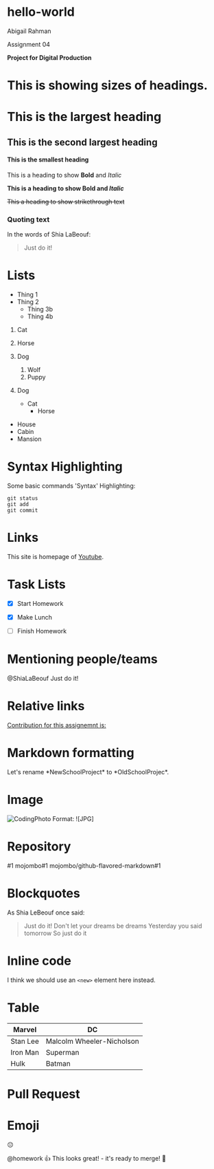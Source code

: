 # hello-world
Abigail Rahman

Assignment 04

**Project for Digital Production**


# This is showing sizes of headings. 

# This is the largest heading  
## This is the second largest heading 
#### This is the smallest heading 

This is a heading to show **Bold** and _Italic_

**This is a heading to show Bold and _Italic_**

~~This a heading to show strikethrough text~~

### Quoting text

In the words of Shia LaBeouf:

> Just do it!

# Lists

* Thing 1
* Thing 2
  * Thing 3b
  * Thing 4b


1. Cat
1. Horse
1. Dog
   1. Wolf 
   1. Puppy
  

1. Dog
   - Cat
     - Horse

* House
* Cabin
* Mansion
 
 
# Syntax Highlighting

 Some basic commands 'Syntax' Highlighting:

```
git status
git add
git commit
```

# Links

This site is homepage of [Youtube](https://www.youtube.com/).

# Task Lists

- [x] Start Homework
- [x] Make Lunch
- [ ] Finish Homework


# Mentioning people/teams

@ShiaLaBeouf Just do it!

# Relative links

[Contribution for this assignemnt is:](/README1.md)

# Markdown formatting

Let's rename \*NewSchoolProject\* to \*OldSchoolProjec\*.

# Image

![CodingPhoto](https://images.readwrite.com/wp-content/uploads/2018/04/coding-825x500.jpg)
Format: ![JPG]
    
# Repository

#1
mojombo#1
mojombo/github-flavored-markdown#1

# Blockquotes

As Shia LeBeouf once said:

> Just do it!
> Don't let your dreams be dreams
> Yesterday you said tomorrow
> So just do it

# Inline code

I think we should use an
`<new>` element here instead.

# Table

Marvel | DC
------------ | -------------
Stan Lee | Malcolm Wheeler-Nicholson
Iron Man | Superman
Hulk | Batman

# Pull Request

# Emoji

:pensive:

@homework :+1: This looks great! - it's ready to merge! :purple_heart:
